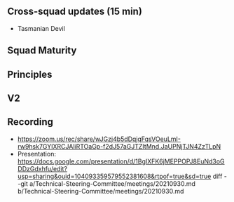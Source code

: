 ## Cross-squad updates (15 min)

- Tasmanian Devil 

## Squad Maturity

## Principles

## V2

## Recording
- https://zoom.us/rec/share/wJGzj4b5dDqjqFqsVOeuLmI-rw9hsk7GYIXRCJAliRTOaGp-f2dJ57aGJTZItMnd.JaUPNjTJN4ZzTLpN
- Presentation: https://docs.google.com/presentation/d/1BgIXFK6jMEPPOPJ8EuNd3oGDDzGdxhfu/edit?usp=sharing&ouid=104093359579552381608&rtpof=true&sd=true
diff --git a/Technical-Steering-Committee/meetings/20210930.md b/Technical-Steering-Committee/meetings/20210930.md
